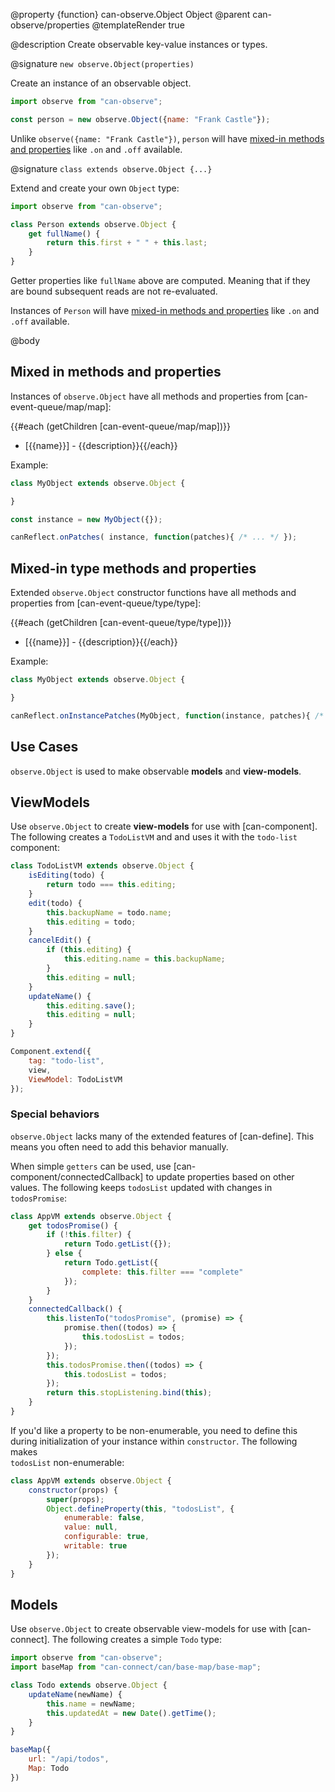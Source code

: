 @property {function} can-observe.Object Object
@parent can-observe/properties
@templateRender true

@description Create observable key-value instances or types.

@signature `new observe.Object(properties)`

Create an instance of an observable object.

```js
import observe from "can-observe";

const person = new observe.Object({name: "Frank Castle"});
```

Unlike `observe({name: "Frank Castle"})`, `person` will
have [mixed-in methods and properties](#Mixedinmethodsandproperties) like `.on` and
`.off` available.



@signature `class extends observe.Object {...}`

Extend and create your own `Object` type:

```js
import observe from "can-observe";

class Person extends observe.Object {
	get fullName() {
		return this.first + " " + this.last;
	}
}
```

Getter properties like `fullName` above are computed. Meaning that if they are bound
subsequent reads are not re-evaluated.

Instances of `Person` will
have [mixed-in methods and properties](#Mixedinmethodsandproperties) like `.on` and
`.off` available.

@body

## Mixed in methods and properties

Instances of `observe.Object` have all methods and properties from
[can-event-queue/map/map]:

{{#each (getChildren [can-event-queue/map/map])}}
- [{{name}}] - {{description}}{{/each}}

Example:

```js
class MyObject extends observe.Object {

}

const instance = new MyObject({});

canReflect.onPatches( instance, function(patches){ /* ... */ });
```


## Mixed-in type methods and properties

Extended `observe.Object` constructor functions have all methods and properties from
[can-event-queue/type/type]:

{{#each (getChildren [can-event-queue/type/type])}}
- [{{name}}] - {{description}}{{/each}}

Example:

```js
class MyObject extends observe.Object {

}

canReflect.onInstancePatches(MyObject, function(instance, patches){ /* ... */ });
```

## Use Cases


`observe.Object` is used to make observable __models__ and __view-models__.


## ViewModels

Use `observe.Object` to create __view-models__ for use with [can-component].  The following
creates a `TodoListVM` and and uses it with the `todo-list` component:

```js
class TodoListVM extends observe.Object {
	isEditing(todo) {
		return todo === this.editing;
	}
	edit(todo) {
		this.backupName = todo.name;
		this.editing = todo;
	}
	cancelEdit() {
		if (this.editing) {
			this.editing.name = this.backupName;
		}
		this.editing = null;
	}
	updateName() {
		this.editing.save();
		this.editing = null;
	}
}

Component.extend({
	tag: "todo-list",
	view,
	ViewModel: TodoListVM
});
```

### Special behaviors

`observe.Object` lacks many of the extended features of [can-define]. This means you often need
to add this behavior manually.  

When simple `getters` can be used, use [can-component/connectedCallback] to update properties based on other
values. The following keeps `todosList` updated with changes in `todosPromise`:

```js
class AppVM extends observe.Object {
	get todosPromise() {
		if (!this.filter) {
			return Todo.getList({});
		} else {
			return Todo.getList({
				complete: this.filter === "complete"
			});
		}
	}
	connectedCallback() {
		this.listenTo("todosPromise", (promise) => {
			promise.then((todos) => {
				this.todosList = todos;
			});
		});
		this.todosPromise.then((todos) => {
			this.todosList = todos;
		});
		return this.stopListening.bind(this);
	}
}
```

If you'd like a property to be non-enumerable, you need to define this during
initialization of your instance within `constructor`.  The following makes  
`todosList` non-enumerable:

```js
class AppVM extends observe.Object {
	constructor(props) {
		super(props);
		Object.defineProperty(this, "todosList", {
			enumerable: false,
			value: null,
			configurable: true,
			writable: true
		});
	}
}
```


## Models

Use `observe.Object` to create observable view-models for use
with [can-connect]. The following creates a simple `Todo` type:

```js
import observe from "can-observe";
import baseMap from "can-connect/can/base-map/base-map";

class Todo extends observe.Object {
	updateName(newName) {
		this.name = newName;
		this.updatedAt = new Date().getTime();
	}
}

baseMap({
	url: "/api/todos",
	Map: Todo
})
```
